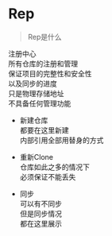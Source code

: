 # Rep
> Rep是什么

注册中心  
所有仓库的注册和管理   
保证项目的完整性和安全性  
以及同步的进度  
只是物理存储地址  
不具备任何管理功能  

+ 新建仓库  
都要在这里新建  
内部引用全部用替身的方式  

+ 重新Clone  
仓库如此之多的情况下  
必须保证不能丢失  

+ 同步  
可以有不同步  
但是同步情况  
都在这里展示  
